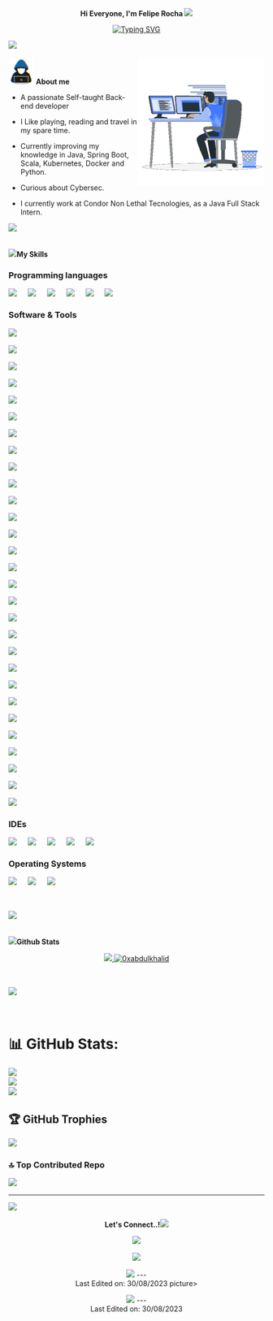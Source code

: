 <p align="center"><b>Hi Everyone, I'm Felipe Rocha </b><img src="https://media.giphy.com/media/hvRJCLFzcasrR4ia7z/giphy.gif" width="30"></p>

<p align="center"><a href="https://git.io/typing-svg"><img src="https://readme-typing-svg.demolab.com?font=Fira+Code&pause=1000&width=435&lines=Fullstack+Java+Developer+at+Condor Non Lethal Technologies;I+love+to+learn+new+technologies;Brazilian%2C+28+years+old;My+favorite+language+is+java" alt="Typing SVG" /></a></p>

<img src="https://user-images.githubusercontent.com/73097560/115834477-dbab4500-a447-11eb-908a-139a6edaec5c.gif"><br><br>
<a> <img align="right" src="https://github.com/0xAbdulKhalid/0xAbdulKhalid/raw/main/assets/mdImages/Right_Side.gif" width = 250px></a>
<a><img src = "https://github.com/0xAbdulKhalid/0xAbdulKhalid/raw/main/assets/mdImages/about_me.gif" width = 50px></a> **About me**


- A passionate Self-taught Back-end developer

- I Like playing, reading and travel in my spare time.

- Currently improving my knowledge in Java, Spring Boot, Scala, Kubernetes, Docker and Python.

- Curious about Cybersec.

- I currently work at Condor Non Lethal Tecnologies, as a Java Full Stack Intern.
 
<img src="https://user-images.githubusercontent.com/73097560/115834477-dbab4500-a447-11eb-908a-139a6edaec5c.gif"><br><br>

<a><img src="https://media2.giphy.com/media/QssGEmpkyEOhBCb7e1/giphy.gif?cid=ecf05e47a0n3gi1bfqntqmob8g9aid1oyj2wr3ds3mg700bl&rid=giphy.gif" width ="50"></a>**My Skills**

### Programming languages
<a><img src = "https://img.shields.io/badge/java-%23ED8B00.svg?style=Plastic&logo=java&logoColor=white"></a>
&emsp;
<a><img src = "https://img.shields.io/badge/kotlin-%237F52FF.svg?style=Plastic&logo=kotlin&logoColor=white"></a>
&emsp;
<a><img src = "https://img.shields.io/badge/javascript-%23323330.svg?style=for-the-badge&logo=javascript&logoColor=%23F7DF1E"></a>
&emsp;
<a><img src = "https://img.shields.io/badge/python-3670A0?style=for-the-badge&logo=python&logoColor=ffdd54"></a>
&emsp;
<a><img src = "https://img.shields.io/badge/scala-%23DC322F.svg?style=for-the-badge&logo=scala&logoColor=white"></a>
&emsp;
<a><img src = "https://img.shields.io/badge/ruby-%23CC342D.svg?style=for-the-badge&logo=ruby&logoColor=white"></a>
&emsp;


### Software & Tools
<a><img src = "https://img.shields.io/badge/spring-%236DB33F.svg?style=Plastic&logo=spring&logoColor=white"></a>
&emsp;

<a><img src = "https://img.shields.io/badge/Gradle-02303A.svg?style=Plastic&logo=Gradle&logoColor=white"></a>
&emsp;

<a><img src = "https://img.shields.io/badge/git-%23F05033.svg?style=Plastic&logo=git&logoColor=white"></a>
&emsp;

<a><img src = "https://img.shields.io/badge/github-%23121011.svg?style=Plastic&logo=github&logoColor=white"></a>
&emsp;

<a><img src = "https://img.shields.io/badge/docker-%230db7ed.svg?style=Plastic&logo=docker&logoColor=white"></a>
&emsp;

<a><img src = "https://img.shields.io/badge/Rabbitmq-FF6600?style=Plastic&logo=rabbitmq&logoColor=white"></a>
&emsp;

<a><img src = "https://img.shields.io/badge/JWT-black?style=Plastic&logo=JSON%20web%20tokens"></a>
&emsp;

<a><img src = "https://img.shields.io/badge/Postman-FF6C37?style=Plastic&logo=postman&logoColor=white"></a>
&emsp;

<a><img src = "https://img.shields.io/badge/Insomnia-black?style=Plastic&logo=insomnia&logoColor=5849BE"></a>
&emsp;

<a><img src = "https://img.shields.io/badge/Flutter-%2302569B.svg?style=Plastic&logo=Flutter&logoColor=white"></a>
&emsp;

<a><img src = "https://img.shields.io/badge/mysql-%2300f.svg?style=Plastic&logo=mysql&logoColor=white"></a>
&emsp;

<a><img src = "https://img.shields.io/badge/AWS-%23FF9900.svg?style=for-the-badge&logo=amazon-aws&logoColor=white"></a>
&emsp;

<a><img src = "https://img.shields.io/badge/firebase-%23039BE5.svg?style=for-the-badge&logo=firebase"></a>
&emsp;

<a><img src = "https://img.shields.io/badge/heroku-%23430098.svg?style=for-the-badge&logo=heroku&logoColor=white"></a>
&emsp;

<a><img src = "https://img.shields.io/badge/angular-%23DD0031.svg?style=for-the-badge&logo=angular&logoColor=white"></a>
&emsp;

<a><img src = "https://img.shields.io/badge/Thymeleaf-%23005C0F.svg?style=for-the-badge&logo=Thymeleaf&logoColor=white"></a>
&emsp;

<a><img src = "https://img.shields.io/badge/Apache%20Maven-C71A36?style=for-the-badge&logo=Apache%20Maven&logoColor=white"></a>
&emsp;

<a><img src = "https://img.shields.io/badge/nginx-%23009639.svg?style=for-the-badge&logo=nginx&logoColor=white"></a>
&emsp;

<a><img src = "https://img.shields.io/badge/jenkins-%232C5263.svg?style=for-the-badge&logo=jenkins&logoColor=white"></a>
&emsp;

<a><img src = "https://img.shields.io/badge/cassandra-%231287B1.svg?style=for-the-badge&logo=apache-cassandra&logoColor=white"></a>
&emsp;

<a><img src = "https://img.shields.io/badge/Firebase-039BE5?style=for-the-badge&logo=Firebase&logoColor=white"></a>
&emsp;

<a><img src = "(https://img.shields.io/badge/MongoDB-%234ea94b.svg?style=for-the-badge&logo=mongodb&logoColor=white"></a>
&emsp;

<a><img src = "https://img.shields.io/badge/postgres-%23316192.svg?style=for-the-badge&logo=postgresql&logoColor=white"></a>
&emsp;

<a><img src = "(https://img.shields.io/badge/kubernetes-%23326ce5.svg?style=for-the-badge&logo=kubernetes&logoColor=white"></a>
&emsp;

<a><img src = "(https://img.shields.io/badge/-Swagger-%23Clojure?style=for-the-badge&logo=swagger&logoColor=white"></a>
&emsp;

<a><img src = "(https://img.shields.io/badge/Trello-%23026AA7.svg?style=for-the-badge&logo=Trello&logoColor=white"></a>
&emsp;

<a><img src = "(https://img.shields.io/badge/kubernetes-%23326ce5.svg?style=for-the-badge&logo=kubernetes&logoColor=white"></a>
&emsp;

<a><img src = "(https://img.shields.io/badge/kubernetes-%23326ce5.svg?style=for-the-badge&logo=kubernetes&logoColor=white"></a>
&emsp;

<a><img src = "(https://img.shields.io/badge/kubernetes-%23326ce5.svg?style=for-the-badge&logo=kubernetes&logoColor=white"></a>
&emsp;

### IDEs
<a><img src = "https://img.shields.io/badge/IntelliJIDEA-000000.svg?style=Plastic&logo=intellij-idea&logoColor=white"></a>
&emsp;
<a><img src = "https://img.shields.io/badge/Eclipse-FE7A16.svg?style=Plastic&logo=Eclipse&logoColor=white"></a>
&emsp;
<a><img src = "https://img.shields.io/badge/Visual%20Studio%20Code-0078d7.svg?style=Plastic&logo=visual-studio-code&logoColor=white"></a>
&emsp;
<a><img src = "https://img.shields.io/badge/Android%20Studio-3DDC84.svg?style=Plastic&logo=android-studio&logoColor=white"></a>
&emsp;
<a><img src = "https://img.shields.io/badge/Notepad++-90E59A.svg?style=Plastic&logo=notepad%2b%2b&logoColor=black"></a>

### Operating Systems 
<a><img src = "https://img.shields.io/badge/Linux-FCC624?style=Plastic&logo=linux&logoColor=black"></a>
&emsp;
<a><img src = "https://img.shields.io/badge/Linux%20Mint-87CF3E?style=Plastic&logo=Linux%20Mint&logoColor=white"></a>
&emsp;
<a><img src = "https://img.shields.io/badge/Windows-0078D6?style=Plastic&logo=windows&logoColor=white"></a>
  
<br><br>
<img src="https://user-images.githubusercontent.com/73097560/115834477-dbab4500-a447-11eb-908a-139a6edaec5c.gif"><br><br>  
  
<img src="https://media.giphy.com/media/iY8CRBdQXODJSCERIr/giphy.gif" width="40">**Github Stats**   

<p align="center">
<a href="https://github.com/FRSantos-Dev">
<img src="https://github-readme-stats.vercel.app/api?username=FRSantos-Dev&include_all_commits=true&count_private=true&show_icons=true&line_height=20&title_color=7A7ADB&icon_color=2234AE&text_color=D3D3D3&bg_color=0,000000,130F40" width="400"/>
<img src="https://github-readme-stats.vercel.app/api/top-langs?username=FRSantos-Dev&show_icons=true&locale=en&layout=compact&line_height=20&title_color=7A7ADB&icon_color=2234AE&text_color=D3D3D3&bg_color=0,000000,130F40" width="407"  alt="0xabdulkhalid"/>
</a>
</p>

<br><br>
<img src="https://user-images.githubusercontent.com/73097560/115834477-dbab4500-a447-11eb-908a-139a6edaec5c.gif"><br><br>
<br>

# 📊 GitHub Stats:
![](https://github-readme-stats.vercel.app/api?username=FRSantos-Dev&theme=dark&hide_border=false&include_all_commits=false&count_private=false)<br/>
![](https://github-readme-streak-stats.herokuapp.com/?user=FRSantos-Dev&theme=dark&hide_border=false)<br/>
![](https://github-readme-stats.vercel.app/api/top-langs/?username=FRSantos-Dev&theme=dark&hide_border=false&include_all_commits=false&count_private=false&layout=compact)

## 🏆 GitHub Trophies
![](https://github-profile-trophy.vercel.app/?username=FRSantos-Dev&theme=radical&no-frame=true&no-bg=true&margin-w=4)

### 🔝 Top Contributed Repo
![](https://github-contributor-stats.vercel.app/api?username=FRSantos-Dev&limit=5&theme=dark&combine_all_yearly_contributions=true)

---
[![](https://visitcount.itsvg.in/api?id=FelipeRocha-Dev&icon=0&color=0)](https://visitcount.itsvg.in)

<p align="center"><b> Let's Connect..!</b><img src="https://gifs.eco.br/wp-content/uploads/2022/07/gifs-de-aperto-de-mao-14.gif" width ="80"></p>

<p align="center">
<a href="https://www.linkedin.com/in/felipe-rocha-dos-santos-developer-java/"><img src = "https://img.shields.io/badge/linkedin-%230077B5.svg?style=Plastic&logo=linkedin&logoColor=white"></picture></a>
<p align="center">
<a href="https://instagram.com/https://instagram.com/feliperj1995?igshid=OGQ5ZDc2ODk2ZA==">
<img src = "https://https://img.shields.io/badge/Instagram-%23E4405F.svg?logo=Instagram&logoColor=white"></picture></a>
<p align="center">
<a href="https://twitter.com/https://twitter.com/FelipeRocha10">
<img src = "https://img.shields.io/badge/Twitter-%231DA1F2.svg?logo=Twitter&logoColor=white"></picture></a>
---

<br>
Last Edited on: 30/08/2023
picture></a>
<p align="center">
<a href="https://twitter.com/https://twitter.com/FelipeRocha10">
<img src = "https://img.shields.io/badge/Twitter-%231DA1F2.svg?logo=Twitter&logoColor=white"></picture></a>
---

<br>
Last Edited on: 30/08/2023

